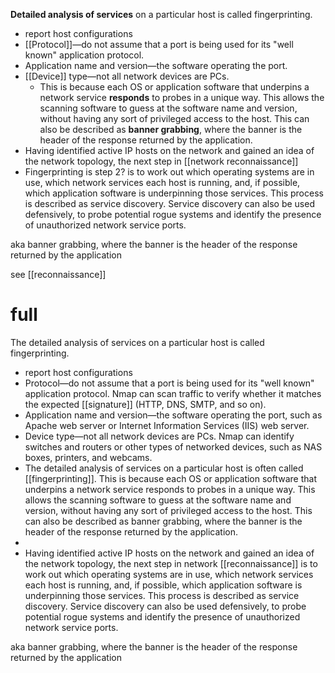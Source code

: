 **Detailed analysis of services** on a particular host is called fingerprinting.
- report host configurations
- [[Protocol]]—do not assume that a port is being used for its "well known" application protocol. 
- Application name and version—the software operating the port.
- [[Device]] type—not all network devices are PCs. 
	- This is because each OS or application software that underpins a network service **responds** to probes in a unique way. This allows the scanning software to guess at the software name and version, without having any sort of privileged access to the host. This can also be described as **banner grabbing**, where the banner is the header of the response returned by the application.
- Having identified active IP hosts on the network and gained an idea of the network topology, the next step in [[network reconnaissance]] 
- Fingerprinting is step 2? is to work out which operating systems are in use, which network services each host is running, and, if possible, which application software is underpinning those services. This process is described as service discovery. Service discovery can also be used defensively, to probe potential rogue systems and identify the presence of unauthorized network service ports.

aka banner grabbing, where the banner is the header of the response returned by the application

see  [[reconnaissance]]  
# full 
The detailed analysis of services on a particular host is called fingerprinting.
-   report host configurations
-   Protocol—do not assume that a port is being used for its "well known" application protocol. Nmap can scan traffic to verify whether it matches the expected [[signature]] (HTTP, DNS, SMTP, and so on).
-   Application name and version—the software operating the port, such as Apache web server or Internet Information Services (IIS) web server.
-   Device type—not all network devices are PCs. Nmap can identify switches and routers or other types of networked devices, such as NAS boxes, printers, and webcams.
-   The detailed analysis of services on a particular host is often called [[fingerprinting]]. This is because each OS or application software that underpins a network service responds to probes in a unique way. This allows the scanning software to guess at the software name and version, without having any sort of privileged access to the host. This can also be described as banner grabbing, where the banner is the header of the response returned by the application.
-   
- Having identified active IP hosts on the network and gained an idea of the network topology, the next step in network [[reconnaissance]] is to work out which operating systems are in use, which network services each host is running, and, if possible, which application software is underpinning those services. This process is described as service discovery. Service discovery can also be used defensively, to probe potential rogue systems and identify the presence of unauthorized network service ports.

aka banner grabbing, where the banner is the header of the response returned by the application